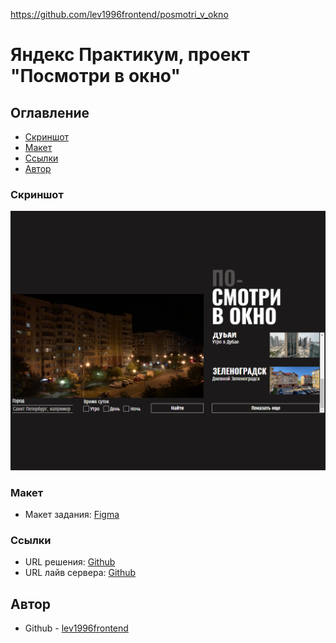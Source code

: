 https://github.com/lev1996frontend/posmotri_v_okno

# Яндекс Практикум, проект "Посмотри в окно"

## Оглавление

- [Скриншот](#скриншот)
- [Макет](#макет)
- [Ссылки](#ссылки)
- [Автор](#автор)

### Скриншот

![](screenshot.png)

### Макет

- Макет задания: [Figma](https://www.figma.com/file/QHcvX1RsUI89CulRB7HLk6/%234-Посмотри-в-окно?type=design&node-id=301-98&mode=design&t=8o6En6uxDc2DuKuc-0)

### Ссылки

- URL решения: [Github](https://github.com/lev1996frontend/posmotri_v_okno)
- URL лайв сервера: [Github](https://lev1996frontend.github.io/posmotri_v_okno/)

## Автор

- Github - [lev1996frontend](https://github.com/lev1996frontend)
